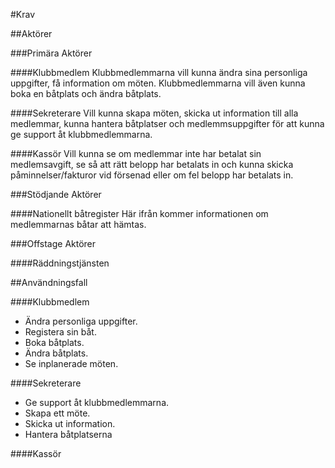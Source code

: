 #Krav

##Aktörer

###Primära Aktörer

####Klubbmedlem
Klubbmedlemmarna vill kunna ändra sina personliga uppgifter, få information om möten. Klubbmedlemmarna vill även kunna boka en båtplats och ändra båtplats. 

####Sekreterare
Vill kunna skapa möten, skicka ut information till alla medlemmar, kunna hantera båtplatser och medlemmsuppgifter för att kunna ge support åt klubbmedlemmarna.

####Kassör
Vill kunna se om medlemmar inte har betalat sin medlemsavgift, se så att rätt belopp har betalats in och kunna skicka påminnelser/fakturor vid försenad eller om fel belopp har betalats in.

###Stödjande Aktörer

####Nationellt båtregister
Här ifrån kommer informationen om medlemmarnas båtar att hämtas.

###Offstage Aktörer

####Räddningstjänsten

##Användningsfall

####Klubbmedlem
  * Ändra personliga uppgifter.
  * Registera sin båt.
  * Boka båtplats.
  * Ändra båtplats.
  * Se inplanerade möten.

####Sekreterare
  * Ge support åt klubbmedlemmarna.
  * Skapa ett möte.
  * Skicka ut information.
  * Hantera båtplatserna

####Kassör
